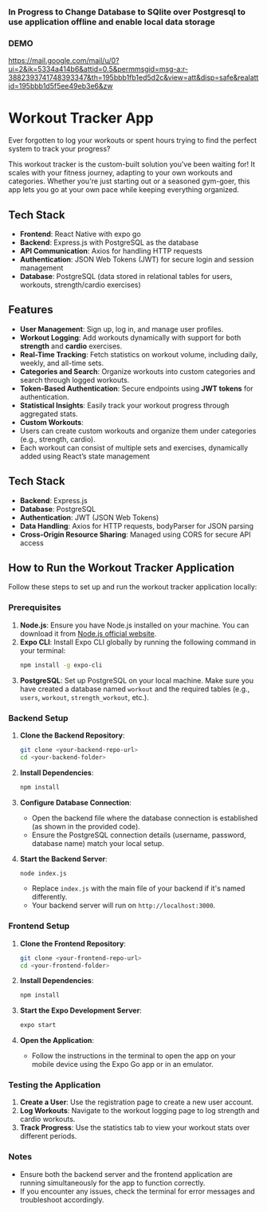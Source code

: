 ### In Progress to Change Database to SQlite over Postgresql to use application offline and enable local data storage
### DEMO
https://mail.google.com/mail/u/0?ui=2&ik=5334a414b6&attid=0.5&permmsgid=msg-a:r-3882393741748393347&th=195bbb1fb1ed5d2c&view=att&disp=safe&realattid=195bbb1d5f5ee49eb3e6&zw
# Workout Tracker App
Ever forgotten to log your workouts or spent hours trying to find the perfect system to track your progress? 

This workout tracker is the custom-built solution you've been waiting for!
It scales with your fitness journey, adapting to your own workouts and categories. Whether you're just starting out or a seasoned gym-goer, this app lets you go at your own pace while keeping everything organized.

## Tech Stack

- **Frontend**: React Native with expo go
- **Backend**: Express.js with PostgreSQL as the database
- **API Communication**: Axios for handling HTTP requests
- **Authentication**: JSON Web Tokens (JWT) for secure login and session management
- **Database**: PostgreSQL (data stored in relational tables for users, workouts, strength/cardio exercises)

## Features

- **User Management**: Sign up, log in, and manage user profiles.
- **Workout Logging**: Add workouts dynamically with support for both **strength** and **cardio** exercises.
- **Real-Time Tracking**: Fetch statistics on workout volume, including daily, weekly, and all-time sets.
- **Categories and Search**: Organize workouts into custom categories and search through logged workouts.
- **Token-Based Authentication**: Secure endpoints using **JWT tokens** for authentication.
- **Statistical Insights**: Easily track your workout progress through aggregated stats.
- **Custom Workouts**:
- Users can create custom workouts and organize them under categories (e.g., strength, cardio).
- Each workout can consist of multiple sets and exercises, dynamically added using React’s state management

## Tech Stack

- **Backend**: Express.js
- **Database**: PostgreSQL
- **Authentication**: JWT (JSON Web Tokens)
- **Data Handling**: Axios for HTTP requests, bodyParser for JSON parsing
- **Cross-Origin Resource Sharing**: Managed using CORS for secure API access

## How to Run the Workout Tracker Application

Follow these steps to set up and run the workout tracker application locally:

### Prerequisites

1. **Node.js**: Ensure you have Node.js installed on your machine. You can download it from [Node.js official website](https://nodejs.org/).
2. **Expo CLI**: Install Expo CLI globally by running the following command in your terminal:
   ```bash
   npm install -g expo-cli
   ```
3. **PostgreSQL**: Set up PostgreSQL on your local machine. Make sure you have created a database named `workout` and the required tables (e.g., `users`, `workout`, `strength_workout`, etc.).

### Backend Setup

1. **Clone the Backend Repository**:
   ```bash
   git clone <your-backend-repo-url>
   cd <your-backend-folder>
   ```

2. **Install Dependencies**:
   ```bash
   npm install
   ```

3. **Configure Database Connection**: 
   - Open the backend file where the database connection is established (as shown in the provided code).
   - Ensure the PostgreSQL connection details (username, password, database name) match your local setup.

4. **Start the Backend Server**:
   ```bash
   node index.js
   ```
   - Replace `index.js` with the main file of your backend if it's named differently.
   - Your backend server will run on `http://localhost:3000`.

### Frontend Setup

1. **Clone the Frontend Repository**:
   ```bash
   git clone <your-frontend-repo-url>
   cd <your-frontend-folder>
   ```

2. **Install Dependencies**:
   ```bash
   npm install
   ```

3. **Start the Expo Development Server**:
   ```bash
   expo start
   ```

4. **Open the Application**:
   - Follow the instructions in the terminal to open the app on your mobile device using the Expo Go app or in an emulator.

### Testing the Application

1. **Create a User**: Use the registration page to create a new user account.
2. **Log Workouts**: Navigate to the workout logging page to log strength and cardio workouts.
3. **Track Progress**: Use the statistics tab to view your workout stats over different periods.

### Notes

- Ensure both the backend server and the frontend application are running simultaneously for the app to function correctly.
- If you encounter any issues, check the terminal for error messages and troubleshoot accordingly.
